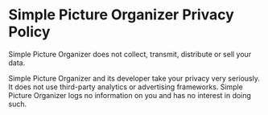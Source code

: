 # Simple Picture Organizer Privacy Policy

Simple Picture Organizer does not collect, transmit, distribute or sell your data.

Simple Picture Organizer and its developer take your privacy very seriously. It does not use third-party analytics or advertising frameworks. Simple Picture Organizer logs no information on you and has no interest in doing such.
